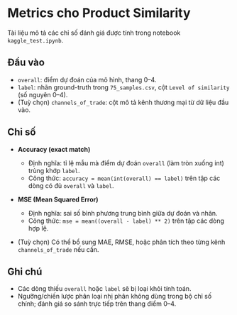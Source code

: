 # Metrics cho Product Similarity

Tài liệu mô tả các chỉ số đánh giá được tính trong notebook `kaggle_test.ipynb`.

## Đầu vào
- `overall`: điểm dự đoán của mô hình, thang 0–4.
- `label`: nhãn ground-truth trong `75_samples.csv`, cột `Level of similarity` (số nguyên 0–4).
- (Tuỳ chọn) `channels_of_trade`: cột mô tả kênh thương mại từ dữ liệu đầu vào.

## Chỉ số
- **Accuracy (exact match)**
  - Định nghĩa: tỉ lệ mẫu mà điểm dự đoán `overall` (làm tròn xuống int) trùng khớp `label`.
  - Công thức: `accuracy = mean(int(overall) == label)` trên tập các dòng có đủ `overall` và `label`.

- **MSE (Mean Squared Error)**
  - Định nghĩa: sai số bình phương trung bình giữa dự đoán và nhãn.
  - Công thức: `mse = mean((overall - label) ** 2)` trên tập các dòng hợp lệ.

- (Tuỳ chọn) Có thể bổ sung MAE, RMSE, hoặc phân tích theo từng kênh `channels_of_trade` nếu cần.

## Ghi chú
- Các dòng thiếu `overall` hoặc `label` sẽ bị loại khỏi tính toán.
- Ngưỡng/chiến lược phân loại nhị phân không dùng trong bộ chỉ số chính; đánh giá so sánh trực tiếp trên thang điểm 0–4.

